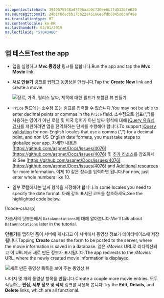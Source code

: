 ```yaml
---
ms.openlocfilehash: 3940675548ad7496aab9c720ee0b7fd512bfe029
ms.sourcegitcommit: 24b1f6decbb17bb22a45166e5fdb0845c65af498
ms.translationtype: MT
ms.contentlocale: ko-KR
ms.lasthandoff: 03/01/2019
ms.locfileid: "57043460"
---
```


## <a name="test-the-app"></a><span data-ttu-id="f819b-101">앱 테스트</span><span class="sxs-lookup"><span data-stu-id="f819b-101">Test the app</span></span>

* <span data-ttu-id="f819b-102">앱을 실행하고 **Mvc 동영상** 링크를 탭합니다.</span><span class="sxs-lookup"><span data-stu-id="f819b-102">Run the app and tap the **Mvc Movie** link.</span></span>
* <span data-ttu-id="f819b-103">**새로 만들기** 링크를 탭하고 동영상을 만듭니다.</span><span class="sxs-lookup"><span data-stu-id="f819b-103">Tap the **Create New** link and create a movie.</span></span>

  ![장르, 가격, 릴리스 날짜, 제목에 대한 필드가 포함된 뷰 만들기](~/tutorials/first-mvc-app/adding-model/_static/movies.png)

* <span data-ttu-id="f819b-105">`Price` 필드에는 소수점 또는 쉼표를 입력할 수 없습니다.</span><span class="sxs-lookup"><span data-stu-id="f819b-105">You may not be able to enter decimal points or commas in the `Price` field.</span></span> <span data-ttu-id="f819b-106">소수점으로 쉼표(“,”)를 사용하는 영어가 아닌 로캘 및 미국 영어가 아닌 날짜 형식에 대해 [jQuery 유효성 검사](https://jqueryvalidation.org/)를 지원하려면 앱을 전역화하는 단계를 수행해야 합니다.</span><span class="sxs-lookup"><span data-stu-id="f819b-106">To support [jQuery validation](https://jqueryvalidation.org/) for non-English locales that use a comma (",") for a decimal point, and non US-English date formats, you must take steps to globalize your app.</span></span> <span data-ttu-id="f819b-107">자세한 내용은 [https://github.com/aspnet/Docs/issues/4076](https://github.com/aspnet/Docs/issues/4076) 및 [추가 리소스](#additional-resources)를 참조하세요.</span><span class="sxs-lookup"><span data-stu-id="f819b-107">See [https://github.com/aspnet/Docs/issues/4076](https://github.com/aspnet/Docs/issues/4076) and [Additional resources](#additional-resources) for more information.</span></span> <span data-ttu-id="f819b-108">이제 10 같은 정수를 입력하면 됩니다.</span><span class="sxs-lookup"><span data-stu-id="f819b-108">For now, just enter whole numbers like 10.</span></span>

<a name="displayformatdatelocal"></a>

* <span data-ttu-id="f819b-109">일부 로캘에서는 날짜 형식을 지정해야 합니다.</span><span class="sxs-lookup"><span data-stu-id="f819b-109">In some locales you need to specify the date format.</span></span> <span data-ttu-id="f819b-110">아래 강조 표시된 코드를 참조하세요.</span><span class="sxs-lookup"><span data-stu-id="f819b-110">See the highlighted code below.</span></span>

[!code-csharp[](~/tutorials/first-mvc-app/start-mvc/sample/MvcMovie/Models/MovieDateFormat.cs?name=snippet_1&highlight=2,10)]

<span data-ttu-id="f819b-111">자습서의 뒷부분에서 `DataAnnotations`에 대해 알아봅니다.</span><span class="sxs-lookup"><span data-stu-id="f819b-111">We'll talk about `DataAnnotations` later in the tutorial.</span></span>

<span data-ttu-id="f819b-112">**만들기**를 탭하면 폼이 서버에 게시되고 이 서버에서 동영상 정보가 데이터베이스에 저장됩니다.</span><span class="sxs-lookup"><span data-stu-id="f819b-112">Tapping **Create** causes the form to be posted to the server, where the movie information is saved in a database.</span></span> <span data-ttu-id="f819b-113">앱은 */Movies* URL로 리디렉션되고 이 URL에서 새로 만든 정보가 표시됩니다.</span><span class="sxs-lookup"><span data-stu-id="f819b-113">The app redirects to the */Movies* URL, where the newly created movie information is displayed.</span></span>

![새로 만든 동영상 목록을 보여 주는 동영상 뷰](~/tutorials/first-mvc-app/adding-model/_static/h.png)

<span data-ttu-id="f819b-115">나머지 몇 개의 동영상 항목을 만듭니다.</span><span class="sxs-lookup"><span data-stu-id="f819b-115">Create a couple more movie entries.</span></span> <span data-ttu-id="f819b-116">모두 작동하는 **편집**, **세부 정보** 및 **삭제** 링크를 사용해 봅니다.</span><span class="sxs-lookup"><span data-stu-id="f819b-116">Try the **Edit**, **Details**, and **Delete** links, which are all functional.</span></span>
